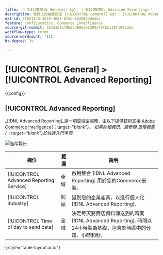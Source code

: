 ```yaml
---
title: 『[!UICONTROL General] &gt； [!UICONTROL Advanced Reporting]『
description: 檢閱上的組態設定 [!UICONTROL General] &gt； [!UICONTROL Advanced Reporting] 商務管理員頁面。
exl-id: 3f6311c8-3849-4608-8f2c-64359bd3edbc
feature: Configuration, Commerce Intelligence
source-git-commit: 76bd1b1af9b55d69bd98209d70fb5518f190a3e1
workflow-type: tm+mt
source-wordcount: '111'
ht-degree: 3%

---
```


# [!UICONTROL General] > [!UICONTROL Advanced Reporting]

{{config}}

## [!UICONTROL Advanced Reporting]

_[!DNL Advanced Reporting]_是一項雲端型服務，由以下提供技術支援 [Adobe Commerce Intelligence][1]{：target=&quot;_blank&quot;}。 如需詳細資訊，請參閱 [進階報告][2]{：target=&quot;_blank&quot;}於_&#x200B;快速入門手冊&#x200B;_.

![進階報告](./assets/advanced-reporting.png)<!-- zoom -->

<!-- [Advanced Reporting](https://docs.magento.com/user-guide/reports/advanced-reporting.html) -->

| 欄位 | [範圍](../../getting-started/websites-stores-views.md#scope-settings) | 說明 |
|--- |--- |--- |
| [!UICONTROL Advanced Reporting Service] | 全域 | 啟用整合 [!DNL Advanced Reporting] 用於您的Commerce安裝。 |
| [!UICONTROL Industry] | 網站 | 識別您的企業產業，以進行個人化 [!DNL Advanced Reporting]. |
| [!UICONTROL Time of day to send data] | 全域 | 決定每天將商店資料傳送到的時間 [!DNL Advanced Reporting]. 時間以24小時製為基礎，包含您時區中的分鐘、小時和秒。 |

{:style=&quot;table-layout:auto&quot;}

[1]: https://experienceleague.adobe.com/docs/commerce-business-intelligence/mbi/getting-started.html
[2]: https://experienceleague.adobe.com/docs/commerce-admin/start/reporting/business-intelligence.html#advanced-reporting

